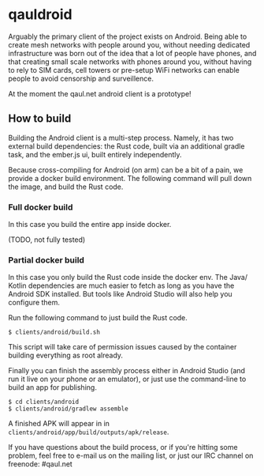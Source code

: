 # qauldroid

Arguably the primary client of the project exists on Android.  Being
able to create mesh networks with people around you, without needing
dedicated infrastructure was born out of the idea that a lot of people
have phones, and that creating small scale networks with phones around
you, without having to rely to SIM cards, cell towers or pre-setup
WiFi networks can enable people to avoid censorship and surveillence.

At the moment the qaul.net android client is a prototype!

## How to build

Building the Android client is a multi-step process.  Namely, it has
two external build dependencies: the Rust code, built via an
additional gradle task, and the ember.js ui, built entirely
independently.

Because cross-compiling for Android (on arm) can be a bit of a pain,
we provide a docker build environment.  The following command will
pull down the image, and build the Rust code.

### Full docker build

In this case you build the entire app inside docker.

(TODO, not fully tested)


### Partial docker build

In this case you only build the Rust code inside the docker env.  The
Java/ Kotlin dependencies are much easier to fetch as long as you have
the Android SDK installed.  But tools like Android Studio will also
help you configure them.

Run the following command to just build the Rust code.

```console
$ clients/android/build.sh
```

This script will take care of permission issues caused by the
container building everything as root already.

Finally you can finish the assembly process either in Android Studio
(and run it live on your phone or an emulator), or just use the
command-line to build an app for publishing.

```console
$ cd clients/android
$ clients/android/gradlew assemble
```

A finished APK will appear in in `clients/android/app/build/outputs/apk/release`.

If you have questions about the build process, or if you're hitting
some problem, feel free to e-mail us on the mailing list, or just our
IRC channel on freenode: #qaul.net

